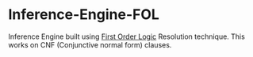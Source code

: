 # Inference-Engine-FOL
Inference Engine built using [First Order Logic](https://en.wikipedia.org/wiki/First-order_logic) Resolution technique. This works on CNF (Conjunctive normal form) clauses.
